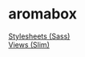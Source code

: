 # aromabox

<a title="Stylesheets" href="https://github.com/vilka-vk/aromabox/tree/master/app/assets/stylesheets/web">Stylesheets (Sass)</a>
<br>
<a title="Views" href="https://github.com/vilka-vk/aromabox/tree/master/app/views">Views (Slim)</a>
